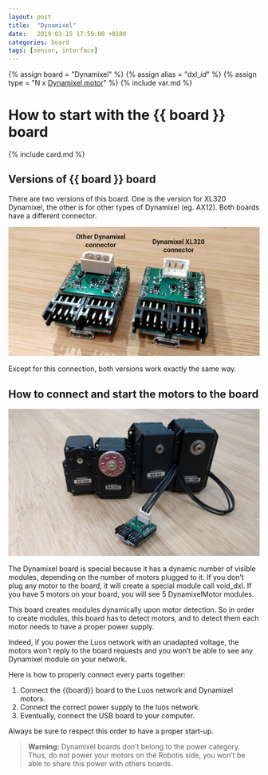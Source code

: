 ```yaml
---
layout: post
title:  "Dynamixel"
date:   2019-03-15 17:59:00 +0100
categories: board
tags: [sensor, interface]
---
```

{% assign board = "Dynamixel" %}
{% assign alias = "dxl_*id*" %}
{% assign type = "N x [Dynamixel motor](/module/dxl)" %}
{% include var.md %}

# How to start with the {{ board }} board
{% include card.md %}

## Versions of {{ board }} board

There are two versions of this board. One is the version for XL320 Dynamixel, the other is for other types of Dynamixel (eg. AX12). Both boards have a different connector.

![Dynamixel connectors](/assets/img/dxl-1.png)

Except for this connection, both versions work exactly the same way.

## How to connect and start the motors to the board

![Dynamixel](/assets/img/dxl-mod-1.jpg)

The Dynamixel board is special because it has a dynamic number of visible modules, depending on the number of motors plugged to it. If you don’t plug any motor to the board, it will create a special module call void_dxl. If you have 5 motors on your board, you will see 5 DynamixelMotor modules.

This board creates modules dynamically upon motor detection. So in order to create modules, this board has to detect motors, and to detect them each motor needs to have a proper power supply.

Indeed, if you power the Luos network with an unadapted voltage, the motors won’t reply to the board requests and you won’t be able to see any Dynamixel module on your network.

Here is how to properly connect every parts together:

1. Connect the {{board}} board to the Luos network and Dynamixel motors.
2. Connect the correct power supply to the luos network.
3. Eventually, connect the USB board to your computer.

Always be sure to respect this order to have a proper start-up.

<blockquote class="warning"><strong>Warning:</strong> Dynamixel boards don’t belong to the power category. Thus, do not power your motors on the Robotis side, you won’t be able to share this power with others boards.</blockquote><br />
